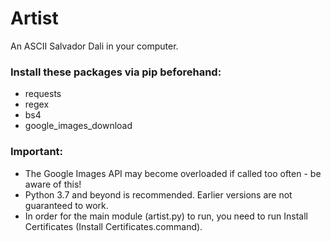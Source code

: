# Artist
An ASCII Salvador Dali in your computer.

### Install these packages via pip beforehand:
- requests
- regex
- bs4
- google_images_download

### Important:

- The Google Images API may become overloaded if called too often - be aware of this!
- Python 3.7 and beyond is recommended. Earlier versions are not guaranteed to work.
- In order for the main module (artist.py) to run, you need to run Install Certificates (Install Certificates.command).
